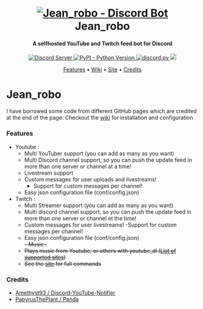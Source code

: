 <h1 align="center">
  <br>
  <a href="https://github.com/Lasauce6/jean_robo/tree/master"><img src="https://media.discordapp.net/attachments/369542564321165322/834130549873967194/Jean_robo_PP.png?width=472&height=472" alt="Jean_robo - Discord Bot"></a>
  <br>
  Jean_robo
  <br>
</h1>

<h4 align="center">A selfhosted YouTube and Twitch feed bot for Discord</h4>

<p align="center">
    <a href="https://discord.gg/MZXV97R">
        <img src="https://discordapp.com/api/guilds/591632004408147987/widget.png?style=shield" alt="Discord Server">
    </a>
    <a href="https://www.python.org/downloads/">
        <img alt="PyPI - Python Version" src="https://img.shields.io/pypi/pyversions/Red-Discordbot">
    </a>
    <a href="https://github.com/Rapptz/discord.py/">
        <img src="https://img.shields.io/badge/discord-py-blue.svg" alt="discord.py">
    </a>
    <a href="https://github.com/Lasauce6/jean_robo/blob/master/LICENSE">
        <img src="https://img.shields.io/badge/license-MIT-green">
    </a>
</p>

<p align="center">
    <a href="#features">Features</a>
    •
    <a href="https://github.com/Lasauce6/jean_robo/wiki">Wiki</a>
    •
    <a href="https://jean-robo.sytes.net">Site</a>
    •
    <a href="#credits">Credits</a>
</p>


# Jean_robo

I have borrowed some code from different GitHub pages which are credited at the end of the page.
Checkout the [wiki](https://github.com/Lasauce6/jean_robo/wiki) for installation and configuration

### Features
- Youtube :
    - Multi YouTuber support (you can add as many as you want)
    - Multi Discord channel support, so you can push the update feed in more than one server or channel at a time!
    - Livestream support
    - Custom messages for user uploads and livestreams!
         - Support for custom messages per channel!
    - Easy json configuration file (conf/config.json)
- Twitch :      
    - Multi Streamer support (you can add as many as you want)
    - Multi discord channel support, so you can push the update feed in more than one server or channel et the time!
    - Custom messages for user livestreams!
        -Support for custom messages per channel!
    - Easy json configuration file (conf/config.json)<br/>
<s>- Music :
    - Plays music from Youtube, or others with youtube_dl ([List of supported sites](https://ytdl-org.github.io/youtube-dl/supportedsites.html))
    - See the [site](https://jean-robo.sytes.net) for full commands </s>

### Credits
- [Amethyst93 / Discord-YouTube-Notifier](https://github.com/Amethyst93/Discord-YouTube-Notifier)
- [PapyrusThePlant / Panda](https://github.com/PapyrusThePlant/Panda)
